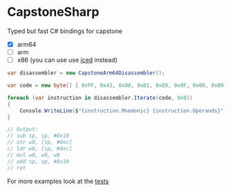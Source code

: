 # CapstoneSharp

Typed but fast C# bindings for capstone

- [x] arm64
- [ ] arm
- [ ] x86 (you can use use [iced](https://github.com/icedland/iced) instead)

```cs
var disassembler = new CapstoneArm64Disassembler();

var code = new byte[] { 0xFF, 0x43, 0x00, 0xD1, 0xE0, 0x0F, 0x00, 0xB9, 0xE0, 0x0F, 0x40, 0xB9, 0x00, 0x7C, 0x00, 0x1B, 0xFF, 0x43, 0x00, 0x91, 0xC0, 0x03, 0x5F, 0xD6 };

foreach (var instruction in disassembler.Iterate(code, 0x0))
{
    Console.WriteLine($"{instruction.Mnemonic} {instruction.Operands}");
}

// Output:
// sub sp, sp, #0x10
// str w0, [sp, #0xc]
// ldr w0, [sp, #0xc]
// mul w0, w0, w0
// add sp, sp, #0x10
// ret 
```

For more examples look at the [tests](https://github.com/js6pak/CapstoneSharp/tree/master/CapstoneSharp.Tests)